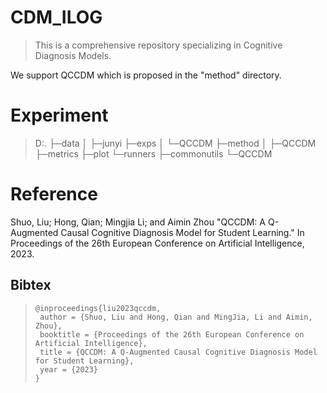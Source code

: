 # CDM_ILOG
> This is a comprehensive repository specializing in Cognitive Diagnosis Models.

We support QCCDM which is proposed in the "method" directory.

# Experiment

> D:.
├─data
│  ├─junyi
├─exps
│  └─QCCDM
├─method
│  ├─QCCDM
├─metrics
├─plot
└─runners
    ├─commonutils
    └─QCCDM


# Reference

Shuo, Liu; Hong, Qian; Mingjia Li; and  Aimin Zhou "QCCDM: A Q-Augmented Causal Cognitive Diagnosis Model for Student Learning." In Proceedings of the 26th European Conference on Artificial Intelligence, 2023.

## Bibtex

> ```
> @inproceedings{liu2023qccdm,
>  author = {Shuo, Liu and Hong, Qian and MingJia, Li and Aimin, Zhou},
>  booktitle = {Proceedings of the 26th European Conference on Artificial Intelligence},
>  title = {QCCDM: A Q-Augmented Causal Cognitive Diagnosis Model for Student Learning},
>  year = {2023}
> }
> ```
